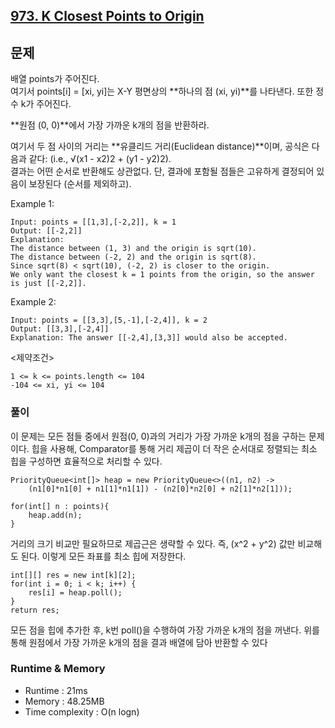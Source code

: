 [973. K Closest Points to Origin](https://leetcode.com/problems/k-closest-points-to-origin/)
---

## 문제
배열 points가 주어진다.<br>
여기서 points[i] = [xi, yi]는 X-Y 평면상의 **하나의 점 (xi, yi)**를 나타낸다.
또한 정수 k가 주어진다.

**원점 (0, 0)**에서 가장 가까운 k개의 점을 반환하라.

여기서 두 점 사이의 거리는 **유클리드 거리(Euclidean distance)**이며,
공식은 다음과 같다:  (i.e., √(x1 - x2)2 + (y1 - y2)2). <br>
결과는 어떤 순서로 반환해도 상관없다.
단, 결과에 포함될 점들은 고유하게 결정되어 있음이 보장된다 (순서를 제외하고).

Example 1:
```
Input: points = [[1,3],[-2,2]], k = 1
Output: [[-2,2]]
Explanation:
The distance between (1, 3) and the origin is sqrt(10).
The distance between (-2, 2) and the origin is sqrt(8).
Since sqrt(8) < sqrt(10), (-2, 2) is closer to the origin.
We only want the closest k = 1 points from the origin, so the answer is just [[-2,2]].
```
Example 2:
```
Input: points = [[3,3],[5,-1],[-2,4]], k = 2
Output: [[3,3],[-2,4]]
Explanation: The answer [[-2,4],[3,3]] would also be accepted.
```

<제약조건>
```
1 <= k <= points.length <= 104
-104 <= xi, yi <= 104
```

### 풀이
이 문제는 모든 점들 중에서 원점(0, 0)과의 거리가 가장 가까운 k개의 점을 구하는 문제이다. 
힙을 사용해, Comparator를 통해 거리 제곱이 더 작은 순서대로 정렬되는 최소 힙을 구성하면 효율적으로 처리할 수 있다.

```
PriorityQueue<int[]> heap = new PriorityQueue<>((n1, n2) -> 
    (n1[0]*n1[0] + n1[1]*n1[1]) - (n2[0]*n2[0] + n2[1]*n2[1]));

for(int[] n : points){
    heap.add(n);
}
```
거리의 크기 비교만 필요하므로 제곱근은 생략할 수 있다. 즉, (x^2 + y^2) 값만 비교해도 된다.
이렇게 모든 좌표를 최소 힙에 저장한다.

```
int[][] res = new int[k][2];
for(int i = 0; i < k; i++) {
    res[i] = heap.poll(); 
}
return res;
```
모든 점을 힙에 추가한 후, k번 poll()을 수행하여 가장 가까운 k개의 점을 꺼낸다.
위를 통해 원점에서 가장 가까운 k개의 점을 결과 배열에 담아 반환할 수 있다

### Runtime & Memory
- Runtime
    : 21ms
- Memory
    : 48.25MB
- Time complexity
    : O(n logn)